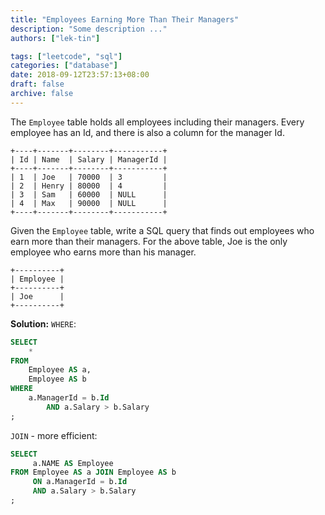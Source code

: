 ```yaml
---
title: "Employees Earning More Than Their Managers"
description: "Some description ..."
authors: ["lek-tin"]

tags: ["leetcode", "sql"]
categories: ["database"]
date: 2018-09-12T23:57:13+08:00
draft: false
archive: false
---
```

The `Employee` table holds all employees including their managers. Every employee has an Id, and there is also a column for the manager Id.
```
+----+-------+--------+-----------+
| Id | Name  | Salary | ManagerId |
+----+-------+--------+-----------+
| 1  | Joe   | 70000  | 3         |
| 2  | Henry | 80000  | 4         |
| 3  | Sam   | 60000  | NULL      |
| 4  | Max   | 90000  | NULL      |
+----+-------+--------+-----------+
```
Given the `Employee` table, write a SQL query that finds out employees who earn more than their managers. For the above table, Joe is the only employee who earns more than his manager.
```
+----------+
| Employee |
+----------+
| Joe      |
+----------+
```
**Solution:**
`WHERE`:     
```sql
SELECT
    *
FROM
    Employee AS a,
    Employee AS b
WHERE
    a.ManagerId = b.Id
        AND a.Salary > b.Salary
;
```
`JOIN` - more efficient:     
```sql
SELECT
     a.NAME AS Employee
FROM Employee AS a JOIN Employee AS b
     ON a.ManagerId = b.Id
     AND a.Salary > b.Salary
;
```